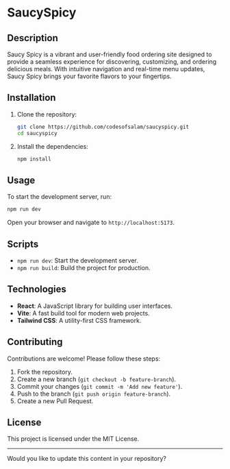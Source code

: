# SaucySpicy

## Description
Saucy Spicy is a vibrant and user-friendly food ordering site designed to provide a seamless experience for discovering, customizing, and ordering delicious meals. With intuitive navigation and real-time menu updates, Saucy Spicy brings your favorite flavors to your fingertips.


## Installation

1. Clone the repository:
    ```bash
    git clone https://github.com/codesofsalam/saucyspicy.git
    cd saucyspicy
    ```

2. Install the dependencies:
    ```bash
    npm install
    ```

## Usage

To start the development server, run:
```bash
npm run dev
```

Open your browser and navigate to `http://localhost:5173`.

## Scripts

- `npm run dev`: Start the development server.
- `npm run build`: Build the project for production.

## Technologies

- **React**: A JavaScript library for building user interfaces.
- **Vite**: A fast build tool for modern web projects.
- **Tailwind CSS**: A utility-first CSS framework.

## Contributing

Contributions are welcome! Please follow these steps:

1. Fork the repository.
2. Create a new branch (`git checkout -b feature-branch`).
3. Commit your changes (`git commit -m 'Add new feature'`).
4. Push to the branch (`git push origin feature-branch`).
5. Create a new Pull Request.

## License

This project is licensed under the MIT License.

---

Would you like to update this content in your repository?
